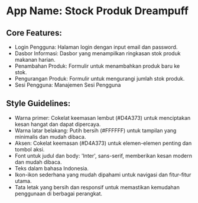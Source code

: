 # **App Name**: Stock Produk Dreampuff

## Core Features:

- Login Pengguna: Halaman login dengan input email dan password.
- Dasbor Informasi: Dasbor yang menampilkan ringkasan stok produk makanan harian.
- Penambahan Produk: Formulir untuk menambahkan produk baru ke stok.
- Pengurangan Produk: Formulir untuk mengurangi jumlah stok produk.
- Sesi Pengguna: Manajemen Sesi Pengguna

## Style Guidelines:

- Warna primer: Cokelat keemasan lembut (#D4A373) untuk menciptakan kesan hangat dan dapat dipercaya.
- Warna latar belakang: Putih bersih (#FFFFFF) untuk tampilan yang minimalis dan mudah dibaca.
- Aksen: Cokelat keemasan (#D4A373) untuk elemen-elemen penting dan tombol aksi.
- Font untuk judul dan body: 'Inter', sans-serif, memberikan kesan modern dan mudah dibaca.
- Teks dalam bahasa Indonesia.
- Ikon-ikon sederhana yang mudah dipahami untuk navigasi dan fitur-fitur utama.
- Tata letak yang bersih dan responsif untuk memastikan kemudahan penggunaan di berbagai perangkat.